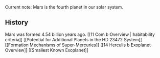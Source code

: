 Current note:
Mars is the fourth planet in our solar system.

## History

Mars was formed 4.54 billion years ago. [[11 Com b Overview | habitability criteria]] [[Potential for Additional Planets in the HD 23472 System]] [[Formation Mechanisms of Super-Mercuries]] [[14 Herculis b Exoplanet Overview]] [[Smallest Known Exoplanet]]